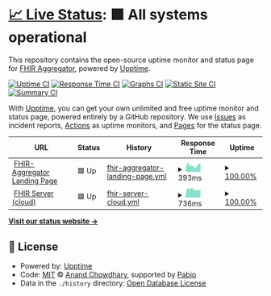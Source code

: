 # [📈 Live Status](https://FHIR-Aggregator.github.io/status-monitor): <!--live status--> **🟩 All systems operational**

This repository contains the open-source uptime monitor and status page for [FHIR Aggregator](https://FHIR-Aggregator.github.io/status-monitor), powered by [Upptime](https://github.com/upptime/upptime).

[![Uptime CI](https://github.com/FHIR-Aggregator/status-monitor/workflows/Uptime%20CI/badge.svg)](https://github.com/FHIR-Aggregator/status-monitor/actions?query=workflow%3A%22Uptime+CI%22)
[![Response Time CI](https://github.com/FHIR-Aggregator/status-monitor/workflows/Response%20Time%20CI/badge.svg)](https://github.com/FHIR-Aggregator/status-monitor/actions?query=workflow%3A%22Response+Time+CI%22)
[![Graphs CI](https://github.com/FHIR-Aggregator/status-monitor/workflows/Graphs%20CI/badge.svg)](https://github.com/FHIR-Aggregator/status-monitor/actions?query=workflow%3A%22Graphs+CI%22)
[![Static Site CI](https://github.com/FHIR-Aggregator/status-monitor/workflows/Static%20Site%20CI/badge.svg)](https://github.com/FHIR-Aggregator/status-monitor/actions?query=workflow%3A%22Static+Site+CI%22)
[![Summary CI](https://github.com/FHIR-Aggregator/status-monitor/workflows/Summary%20CI/badge.svg)](https://github.com/FHIR-Aggregator/status-monitor/actions?query=workflow%3A%22Summary+CI%22)

With [Upptime](https://upptime.js.org), you can get your own unlimited and free uptime monitor and status page, powered entirely by a GitHub repository. We use [Issues](https://github.com/FHIR-Aggregator/status-monitor/issues) as incident reports, [Actions](https://github.com/FHIR-Aggregator/status-monitor/actions) as uptime monitors, and [Pages](https://FHIR-Aggregator.github.io/status-monitor) for the status page.

<!--start: status pages-->
<!-- This summary is generated by Upptime (https://github.com/upptime/upptime) -->
<!-- Do not edit this manually, your changes will be overwritten -->
<!-- prettier-ignore -->
| URL | Status | History | Response Time | Uptime |
| --- | ------ | ------- | ------------- | ------ |
| <img alt="" src="https://icons.duckduckgo.com/ip3/fhir-aggregator.org.ico" height="13"> [FHIR-Aggregator Landing Page](https://fhir-aggregator.org/) | 🟩 Up | [fhir-aggregator-landing-page.yml](https://github.com/FHIR-Aggregator/status-monitor/commits/HEAD/history/fhir-aggregator-landing-page.yml) | <details><summary><img alt="Response time graph" src="./graphs/fhir-aggregator-landing-page/response-time-week.png" height="20"> 393ms</summary><br><a href="https://FHIR-Aggregator.github.io/status-monitor/history/fhir-aggregator-landing-page"><img alt="Response time 464" src="https://img.shields.io/endpoint?url=https%3A%2F%2Fraw.githubusercontent.com%2FFHIR-Aggregator%2Fstatus-monitor%2FHEAD%2Fapi%2Ffhir-aggregator-landing-page%2Fresponse-time.json"></a><br><a href="https://FHIR-Aggregator.github.io/status-monitor/history/fhir-aggregator-landing-page"><img alt="24-hour response time 464" src="https://img.shields.io/endpoint?url=https%3A%2F%2Fraw.githubusercontent.com%2FFHIR-Aggregator%2Fstatus-monitor%2FHEAD%2Fapi%2Ffhir-aggregator-landing-page%2Fresponse-time-day.json"></a><br><a href="https://FHIR-Aggregator.github.io/status-monitor/history/fhir-aggregator-landing-page"><img alt="7-day response time 393" src="https://img.shields.io/endpoint?url=https%3A%2F%2Fraw.githubusercontent.com%2FFHIR-Aggregator%2Fstatus-monitor%2FHEAD%2Fapi%2Ffhir-aggregator-landing-page%2Fresponse-time-week.json"></a><br><a href="https://FHIR-Aggregator.github.io/status-monitor/history/fhir-aggregator-landing-page"><img alt="30-day response time 464" src="https://img.shields.io/endpoint?url=https%3A%2F%2Fraw.githubusercontent.com%2FFHIR-Aggregator%2Fstatus-monitor%2FHEAD%2Fapi%2Ffhir-aggregator-landing-page%2Fresponse-time-month.json"></a><br><a href="https://FHIR-Aggregator.github.io/status-monitor/history/fhir-aggregator-landing-page"><img alt="1-year response time 464" src="https://img.shields.io/endpoint?url=https%3A%2F%2Fraw.githubusercontent.com%2FFHIR-Aggregator%2Fstatus-monitor%2FHEAD%2Fapi%2Ffhir-aggregator-landing-page%2Fresponse-time-year.json"></a></details> | <details><summary><a href="https://FHIR-Aggregator.github.io/status-monitor/history/fhir-aggregator-landing-page">100.00%</a></summary><a href="https://FHIR-Aggregator.github.io/status-monitor/history/fhir-aggregator-landing-page"><img alt="All-time uptime 100.00%" src="https://img.shields.io/endpoint?url=https%3A%2F%2Fraw.githubusercontent.com%2FFHIR-Aggregator%2Fstatus-monitor%2FHEAD%2Fapi%2Ffhir-aggregator-landing-page%2Fuptime.json"></a><br><a href="https://FHIR-Aggregator.github.io/status-monitor/history/fhir-aggregator-landing-page"><img alt="24-hour uptime 100.00%" src="https://img.shields.io/endpoint?url=https%3A%2F%2Fraw.githubusercontent.com%2FFHIR-Aggregator%2Fstatus-monitor%2FHEAD%2Fapi%2Ffhir-aggregator-landing-page%2Fuptime-day.json"></a><br><a href="https://FHIR-Aggregator.github.io/status-monitor/history/fhir-aggregator-landing-page"><img alt="7-day uptime 100.00%" src="https://img.shields.io/endpoint?url=https%3A%2F%2Fraw.githubusercontent.com%2FFHIR-Aggregator%2Fstatus-monitor%2FHEAD%2Fapi%2Ffhir-aggregator-landing-page%2Fuptime-week.json"></a><br><a href="https://FHIR-Aggregator.github.io/status-monitor/history/fhir-aggregator-landing-page"><img alt="30-day uptime 100.00%" src="https://img.shields.io/endpoint?url=https%3A%2F%2Fraw.githubusercontent.com%2FFHIR-Aggregator%2Fstatus-monitor%2FHEAD%2Fapi%2Ffhir-aggregator-landing-page%2Fuptime-month.json"></a><br><a href="https://FHIR-Aggregator.github.io/status-monitor/history/fhir-aggregator-landing-page"><img alt="1-year uptime 100.00%" src="https://img.shields.io/endpoint?url=https%3A%2F%2Fraw.githubusercontent.com%2FFHIR-Aggregator%2Fstatus-monitor%2FHEAD%2Fapi%2Ffhir-aggregator-landing-page%2Fuptime-year.json"></a></details>
| <img alt="" src="https://icons.duckduckgo.com/ip3/google-fhir.fhir-aggregator.org.ico" height="13"> [FHIR Server (cloud)](https://google-fhir.fhir-aggregator.org) | 🟩 Up | [fhir-server-cloud.yml](https://github.com/FHIR-Aggregator/status-monitor/commits/HEAD/history/fhir-server-cloud.yml) | <details><summary><img alt="Response time graph" src="./graphs/fhir-server-cloud/response-time-week.png" height="20"> 736ms</summary><br><a href="https://FHIR-Aggregator.github.io/status-monitor/history/fhir-server-cloud"><img alt="Response time 766" src="https://img.shields.io/endpoint?url=https%3A%2F%2Fraw.githubusercontent.com%2FFHIR-Aggregator%2Fstatus-monitor%2FHEAD%2Fapi%2Ffhir-server-cloud%2Fresponse-time.json"></a><br><a href="https://FHIR-Aggregator.github.io/status-monitor/history/fhir-server-cloud"><img alt="24-hour response time 699" src="https://img.shields.io/endpoint?url=https%3A%2F%2Fraw.githubusercontent.com%2FFHIR-Aggregator%2Fstatus-monitor%2FHEAD%2Fapi%2Ffhir-server-cloud%2Fresponse-time-day.json"></a><br><a href="https://FHIR-Aggregator.github.io/status-monitor/history/fhir-server-cloud"><img alt="7-day response time 736" src="https://img.shields.io/endpoint?url=https%3A%2F%2Fraw.githubusercontent.com%2FFHIR-Aggregator%2Fstatus-monitor%2FHEAD%2Fapi%2Ffhir-server-cloud%2Fresponse-time-week.json"></a><br><a href="https://FHIR-Aggregator.github.io/status-monitor/history/fhir-server-cloud"><img alt="30-day response time 766" src="https://img.shields.io/endpoint?url=https%3A%2F%2Fraw.githubusercontent.com%2FFHIR-Aggregator%2Fstatus-monitor%2FHEAD%2Fapi%2Ffhir-server-cloud%2Fresponse-time-month.json"></a><br><a href="https://FHIR-Aggregator.github.io/status-monitor/history/fhir-server-cloud"><img alt="1-year response time 766" src="https://img.shields.io/endpoint?url=https%3A%2F%2Fraw.githubusercontent.com%2FFHIR-Aggregator%2Fstatus-monitor%2FHEAD%2Fapi%2Ffhir-server-cloud%2Fresponse-time-year.json"></a></details> | <details><summary><a href="https://FHIR-Aggregator.github.io/status-monitor/history/fhir-server-cloud">100.00%</a></summary><a href="https://FHIR-Aggregator.github.io/status-monitor/history/fhir-server-cloud"><img alt="All-time uptime 99.87%" src="https://img.shields.io/endpoint?url=https%3A%2F%2Fraw.githubusercontent.com%2FFHIR-Aggregator%2Fstatus-monitor%2FHEAD%2Fapi%2Ffhir-server-cloud%2Fuptime.json"></a><br><a href="https://FHIR-Aggregator.github.io/status-monitor/history/fhir-server-cloud"><img alt="24-hour uptime 100.00%" src="https://img.shields.io/endpoint?url=https%3A%2F%2Fraw.githubusercontent.com%2FFHIR-Aggregator%2Fstatus-monitor%2FHEAD%2Fapi%2Ffhir-server-cloud%2Fuptime-day.json"></a><br><a href="https://FHIR-Aggregator.github.io/status-monitor/history/fhir-server-cloud"><img alt="7-day uptime 100.00%" src="https://img.shields.io/endpoint?url=https%3A%2F%2Fraw.githubusercontent.com%2FFHIR-Aggregator%2Fstatus-monitor%2FHEAD%2Fapi%2Ffhir-server-cloud%2Fuptime-week.json"></a><br><a href="https://FHIR-Aggregator.github.io/status-monitor/history/fhir-server-cloud"><img alt="30-day uptime 99.87%" src="https://img.shields.io/endpoint?url=https%3A%2F%2Fraw.githubusercontent.com%2FFHIR-Aggregator%2Fstatus-monitor%2FHEAD%2Fapi%2Ffhir-server-cloud%2Fuptime-month.json"></a><br><a href="https://FHIR-Aggregator.github.io/status-monitor/history/fhir-server-cloud"><img alt="1-year uptime 99.87%" src="https://img.shields.io/endpoint?url=https%3A%2F%2Fraw.githubusercontent.com%2FFHIR-Aggregator%2Fstatus-monitor%2FHEAD%2Fapi%2Ffhir-server-cloud%2Fuptime-year.json"></a></details>

<!--end: status pages-->

[**Visit our status website →**](https://FHIR-Aggregator.github.io/status-monitor)

## 📄 License

- Powered by: [Upptime](https://github.com/upptime/upptime)
- Code: [MIT](./LICENSE) © [Anand Chowdhary](https://anandchowdhary.com), supported by [Pabio](https://pabio.com)
- Data in the `./history` directory: [Open Database License](https://opendatacommons.org/licenses/odbl/1-0/)
